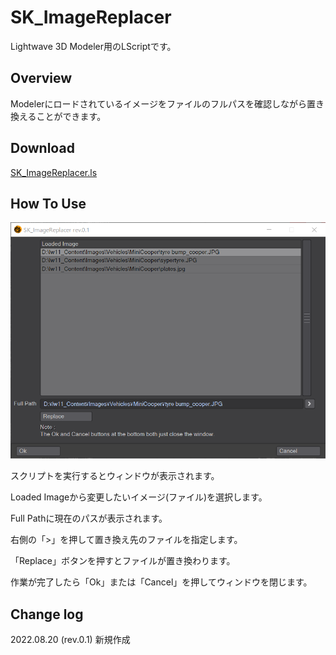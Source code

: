 # SK_ImageReplacer

Lightwave 3D Modeler用のLScriptです。

## Overview
Modelerにロードされているイメージをファイルのフルパスを確認しながら置き換えることができます。

## Download
[SK_ImageReplacer.ls](SK_ImageReplacer.ls)

## How To Use
![SK_ImageReplacer](SK_ImageReplacer.png)

スクリプトを実行するとウィンドウが表示されます。

Loaded Imageから変更したいイメージ(ファイル)を選択します。

Full Pathに現在のパスが表示されます。

右側の「>」を押して置き換え先のファイルを指定します。

「Replace」ボタンを押すとファイルが置き換わります。

作業が完了したら「Ok」または「Cancel」を押してウィンドウを閉じます。

## Change log
2022.08.20 (rev.0.1)
新規作成

